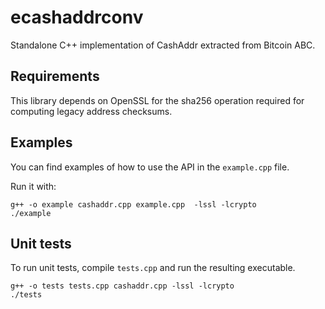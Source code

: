 # ecashaddrconv
Standalone C++ implementation of CashAddr extracted from Bitcoin ABC.

## Requirements
This library depends on OpenSSL for the sha256 operation required for computing legacy address checksums.

## Examples
You can find examples of how to use the API in the `example.cpp` file.

Run it with:
    
    g++ -o example cashaddr.cpp example.cpp  -lssl -lcrypto
    ./example


## Unit tests

To run unit tests, compile `tests.cpp` and run the resulting executable.
 
    g++ -o tests tests.cpp cashaddr.cpp -lssl -lcrypto
    ./tests

